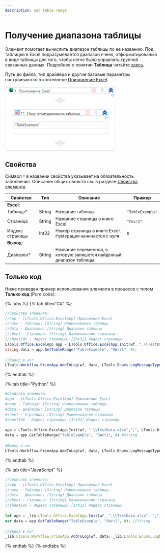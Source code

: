 ```yaml
---
description: Get table range
---
```


# Получение диапазона таблицы

Элемент помогает вычислить диапазон таблицы по ее названию. Под таблицей в Excel подразумевается диапазон ячеек, отформатированый в виде таблицы для того, чтобы легче было управлять группой связанных данных. Подробнее о понятии **Таблица** читайте [здесь](https://support.microsoft.com/ru-ru/office/%D0%BE%D0%B1%D1%89%D0%B8%D0%B5-%D1%81%D0%B2%D0%B5%D0%B4%D0%B5%D0%BD%D0%B8%D1%8F-%D0%BE-%D1%82%D0%B0%D0%B1%D0%BB%D0%B8%D1%86%D0%B0%D1%85-excel-7ab0bb7d-3a9e-4b56-a3c9-6c94334e492c).

Путь до файла, тип драйвера и другие базовые параметры настраиваются в контейнере [Приложение Excel](https://docs.primo-rpa.ru/primo-rpa/g_elements/el_basic/els_excel/el_excel_app).

![](../../../resources/activities/basic/excel/wfgettablerange-fixed.png)


## Свойства
Символ `*` в названии свойства указывает на обязательность заполнения. Описание общих свойств см. в разделе [Свойства элемента](https://docs.primo-rpa.ru/primo-rpa/primo-studio/process/elements#svoistva-elementa).

| Свойство        | Тип    | Описание               | Пример       |
| --------------- | ------ | ---------------------- | ------------ |
| **Excel:**      |        |                        |              |
| Таблица\*       | String | Название таблицы       | `"TableExample"` |
| Страница        | String | Название страницы в книге Excel | `"Лист1"` |
| Индекс страницы | Int32  | Номер страницы в книге Excel. Нумерация начинается с нуля | `0` |
| **Вывод:**      |        |                        |              |
| Диапазон\*      | String | Название переменной, в которую запишется найденный диапазон таблицы |  |

## Только код

Ниже приведен пример использования элемента в процессе с типом **Только код** (Pure code):

{% tabs %}
{% tab title="C#" %}
```csharp
//Свойства элемента:
//app - [LTools.Office.ExcelApp] Приложение Excel
//name - Таблица: [String] Наименование таблицы
//data - Диапазон: [String] Диапазон таблицы
//sheet - Страница: [String] Наименование страницы
//sheetIdx - Индекс страницы: [Int32] Индекс страницы
LTools.Office.ExcelApp app = LTools.Office.ExcelApp.Init(wf, ".\\TestData.xlsx", ";", LTools.Office.Model.InteropTypes.DX);
string data = app.GetTableRange("TableExample", "Лист1", 0);

//Вывод в лог
LTools.Workflow.PrimoApp.AddToLog(wf, data, LTools.Enums.LogMessageType.Info);
```
{% endtab %}

{% tab title="Python" %}
```python
#Свойства элемента:
#app - [LTools.Office.ExcelApp] Приложение Excel
#name - Таблица: [String] Наименование таблицы
#data - Диапазон: [String] Диапазон таблицы
#sheet - Страница: [String] Наименование страницы
#sheetIdx - Индекс страницы: [Int32] Индекс страницы

app = LTools.Office.ExcelApp.Init(wf, ".\\TestData.xlsx",";", LTools.Office.Model.InteropTypes.DX)
data = app.GetTableRange("TableExample", "Лист1", 0) #String

#Вывод в лог
LTools.Workflow.PrimoApp.AddToLog(wf, data, LTools.Enums.LogMessageType.Info)
```
{% endtab %}

{% tab title="JavaScript" %}
```javascript
//Свойства элемента:
//app - [LTools.Office.ExcelApp] Приложение Excel
//name - Таблица: [String] Наименование таблицы
//data - Диапазон: [String] Диапазон таблицы
//sheet - Страница: [String] Наименование страницы
//sheetIdx - Индекс страницы: [Int32] Индекс страницы

let app = _lib.LTools.Office.ExcelApp.Init(wf, ".\\TestData.xlsx", ";", _lib.LTools.Office.Model.InteropTypes.DX);
var data = app.GetTableRange("TableExample", "Лист1", 0); //String

//Вывод в лог
_lib.LTools.Workflow.PrimoApp.AddToLog(wf, data, _lib.LTools.Enums.LogMessageType.Info);
```
{% endtab %}
{% endtabs %}

